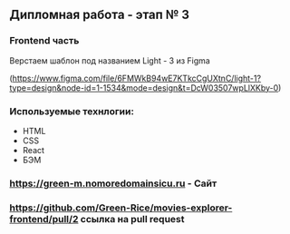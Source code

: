 ## Дипломная работа - этап № 3

### Frontend часть

Верстаем  шаблон под названием Light - 3 из Figma

(https://www.figma.com/file/6FMWkB94wE7KTkcCgUXtnC/light-1?type=design&node-id=1-1534&mode=design&t=DcW03507wpLlXKby-0)

### Используемые технлогии:
* HTML
* CSS
* React
* БЭМ

### https://green-m.nomoredomainsicu.ru - Сайт
### https://github.com/Green-Rice/movies-explorer-frontend/pull/2 ссылка на pull request
